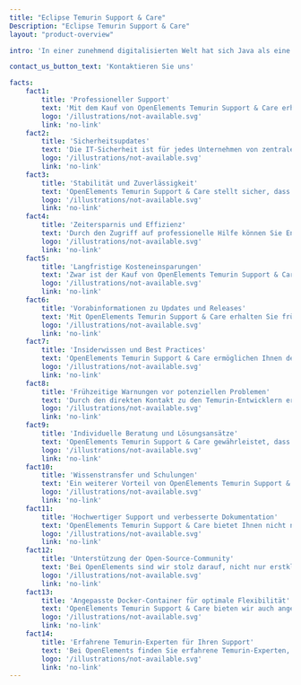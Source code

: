 ```yaml
---
title: "Eclipse Temurin Support & Care"
Description: "Eclipse Temurin Support & Care"
layout: "product-overview"

intro: 'In einer zunehmend digitalisierten Welt hat sich Java als eine der populärsten und weitverbreitetsten Programmiersprachen etabliert. Umso wichtiger ist es, auf professionelle Unterstützung zurückgreifen zu können, um bei der Entwicklung und Wartung von Java-Anwendungen auf der sicheren Seite zu sein. Eclipse Temurin ist ein Open-Source-Implementierung von OpenJDK, die von der Eclipse Foundation betrieben wird. Der Kauf von Eclipse Temurin Support bietet Ihnen eine Vielzahl von Vorteilen, die die Leistungsfähigkeit und Sicherheit Ihrer Java-Anwendungen erhöhen und den Entwicklungsprozess optimieren.'

contact_us_button_text: 'Kontaktieren Sie uns'

facts:
    fact1:
        title: 'Professioneller Support'
        text: 'Mit dem Kauf von OpenElements Temurin Support & Care erhalten Sie Zugang zu einem Team von Experten, die sich auf Java, OpenJDK und die Temurin-Distribution spezialisiert haben. Sie profitieren von schneller, zuverlässiger und persönlicher Unterstützung bei technischen Problemen, Fragen zur Implementierung oder sonstigen Herausforderungen.'
        logo: '/illustrations/not-available.svg'
        link: 'no-link'
    fact2:
        title: 'Sicherheitsupdates'
        text: 'Die IT-Sicherheit ist für jedes Unternehmen von zentraler Bedeutung. OpenElements Temurin Support & Care gewährleistet, dass Sie umgehend über sicherheitsrelevante Updates und Patches informiert werden und diese zeitnah installieren können. Somit reduzieren Sie das Risiko von Sicherheitslücken und schützen Ihre Anwendungen vor potenziellen Bedrohungen.'
        logo: '/illustrations/not-available.svg'
        link: 'no-link'
    fact3:
        title: 'Stabilität und Zuverlässigkeit'
        text: 'OpenElements Temurin Support & Care stellt sicher, dass Ihre Java-Anwendungen auf einer stabilen und zuverlässigen Plattform laufen. Durch den kontinuierlichen Support erhalten Sie Updates und Fehlerbehebungen, die die Performance Ihrer Anwendungen verbessern und potenzielle Probleme frühzeitig erkennen und beheben.'
        logo: '/illustrations/not-available.svg'
        link: 'no-link'
    fact4:
        title: 'Zeitersparnis und Effizienz'
        text: 'Durch den Zugriff auf professionelle Hilfe können Sie Entwicklungsprozesse beschleunigen und Ressourcen gezielter einsetzen. OpenElements Temurin Support & Care hilft Ihnen dabei, technische Hürden zu überwinden und Ihr Team auf die wesentlichen Aufgaben im Entwicklungsprozess zu konzentrieren.'
        logo: '/illustrations/not-available.svg'
        link: 'no-link'
    fact5:
        title: 'Langfristige Kosteneinsparungen'
        text: 'Zwar ist der Kauf von OpenElements Temurin Support & Care zunächst eine Investition, aber langfristig können Sie erhebliche Kosten einsparen. Durch die kontinuierliche Verbesserung und Wartung Ihrer Anwendungen verringern Sie das Risiko von Systemausfällen und kostspieligen Reparaturen, während Sie gleichzeitig die Effizienz und Produktivität Ihres Teams steigern.'
        logo: '/illustrations/not-available.svg'
        link: 'no-link'
    fact6:
        title: 'Vorabinformationen zu Updates und Releases'
        text: 'Mit OpenElements Temurin Support & Care erhalten Sie frühzeitigen Zugang zu Informationen über bevorstehende Updates und Releases. Dadurch können Sie besser planen und sicherstellen, dass Ihre Systeme stets auf dem neuesten Stand sind, was die Leistung und Sicherheit Ihrer Java-Anwendungen verbessert.'
        logo: '/illustrations/not-available.svg'
        link: 'no-link'
    fact7:
        title: 'Insiderwissen und Best Practices'
        text: 'OpenElements Temurin Support & Care ermöglichen Ihnen den Zugang zu Expertenwissen und bewährten Vorgehensweisen, die Ihnen helfen, Ihre Java-Anwendungen effizienter zu entwickeln und zu warten. Sie profitieren von den Erfahrungen anderer Unternehmen und können so Ihre Entwicklungs- und Betriebsprozesse optimieren.'
        logo: '/illustrations/not-available.svg'
        link: 'no-link'
    fact8:
        title: 'Frühzeitige Warnungen vor potenziellen Problemen'
        text: 'Durch den direkten Kontakt zu den Temurin-Entwicklern erhalten Sie frühzeitige Warnungen vor möglichen Problemen oder Inkompatibilitäten, die bei der Entwicklung oder beim Betrieb Ihrer Anwendungen auftreten könnten. Dies ermöglicht es Ihnen, proaktiv zu handeln und mögliche Schwierigkeiten frühzeitig zu beheben, bevor sie zu größeren Problemen werden.'
        logo: '/illustrations/not-available.svg'
        link: 'no-link'
    fact9:
        title: 'Individuelle Beratung und Lösungsansätze'
        text: 'OpenElements Temurin Support & Care gewährleistet, dass Sie individuelle Beratung und maßgeschneiderte Lösungsansätze für Ihre spezifischen Anforderungen erhalten. Diese persönliche Betreuung hilft Ihnen, Ihre Java-Anwendungen bestmöglich auf Ihre Geschäftsziele auszurichten und einen Wettbewerbsvorteil gegenüber anderen Unternehmen zu erlangen, die keine entsprechende Unterstützung haben.'
        logo: '/illustrations/not-available.svg'
        link: 'no-link'
    fact10:
        title: 'Wissenstransfer und Schulungen'
        text: 'Ein weiterer Vorteil von OpenElements Temurin Support & Care ist der Zugang zu Schulungen und Wissenstransfer. Sie erhalten die Möglichkeit, Ihr Entwicklerteam in den neuesten Java-Technologien und -Tools fortzubilden, was zu einer höheren Produktivität und besserer Codequalität führt.'
        logo: '/illustrations/not-available.svg'
        link: 'no-link'
    fact11:
        title: 'Hochwertiger Support und verbesserte Dokumentation'
        text: 'OpenElements Temurin Support & Care bietet Ihnen nicht nur direkten Zugang zu erfahrenen Java-Experten, sondern auch eine verbesserte und umfassende Dokumentation von Eclipse Temurin in deutscher und englischer Sprache. Diese Dokumentation ist speziell auf die Bedürfnisse unserer Kunden zugeschnitten und hilft Ihnen dabei, das volle Potenzial von Temurin auszuschöpfen.'
        logo: '/illustrations/not-available.svg'
        link: 'no-link'
    fact12:
        title: 'Unterstützung der Open-Source-Community'
        text: 'Bei OpenElements sind wir stolz darauf, nicht nur erstklassigen Support für Eclipse Temurin anzubieten, sondern auch aktiv zur Weiterentwicklung von Temurin und anderen Projekten der Adoptium Working Group beizutragen. Wir glauben, dass der Erfolg von Open-Source-Projekten wie Temurin auf der Zusammenarbeit und dem Engagement der gesamten Community basiert. Deshalb investieren wir einen Teil des Gewinns aus unserem Temurin Care & Support direkt in die Open-Source-Community.'
        logo: '/illustrations/not-available.svg'
        link: 'no-link'
    fact13:
        title: 'Angepasste Docker-Container für optimale Flexibilität'
        text: 'OpenElements Temurin Support & Care bieten wir auch angepasste Docker-Container an, die perfekt auf die Bedürfnisse unserer Kunden zugeschnitten sind. Sie enthalten die neuesten Versionen von Temurin und können auch weitere Java-Tools wie Maven enthalten. Wir sorgen für regelmäßige Aktualisierungen und Wartung, damit unsere Kunden stets auf dem neuesten Stand sind und ihre Java-Anwendungen in der Cloud oder in lokalen Umgebungen flexibel und effizient bereitstellen können.'
        logo: '/illustrations/not-available.svg'
        link: 'no-link'
    fact14:
        title: 'Erfahrene Temurin-Experten für Ihren Support'
        text: 'Bei OpenElements finden Sie erfahrene Temurin-Experten, die Ihnen einen hochwertigen Support bieten können. Unser Gründer Hendrik Ebbers war bereits im Technischen Steering Committee von AdoptOpenJDK tätig und hat maßgeblich zur erfolgreichen Umsetzung von AdoptOpenJDK und Temurin beigetragen. Unsere Entwickler verfügen über umfassendes Know-how in der Erstellung von systemspezifischen Binaries von Temurin und unsere Java- und Open-Source-Experten sind anerkannte Experten in der Branche.'
        logo: '/illustrations/not-available.svg'
        link: 'no-link'
---
```

